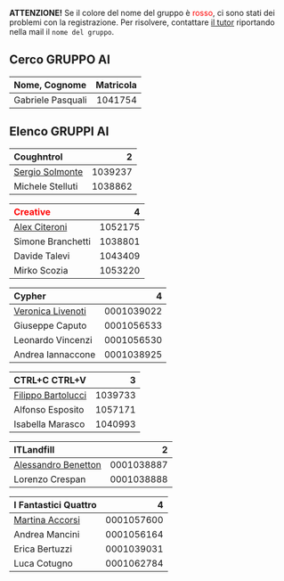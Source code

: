 **ATTENZIONE!** Se il colore del nome del gruppo è <span style="color:red">rosso</span>, ci sono stati dei problemi con la registrazione. Per risolvere, contattare [il tutor](mailto:stefanopio.zingaro@unibo.it) riportando nella mail il `nome del gruppo`.

## Cerco GRUPPO AI

| Nome, Cognome | Matricola | 
|:-|-:|
| Gabriele Pasquali | 1041754 |

## Elenco GRUPPI AI

| Coughntrol | 2 |
|:-|-:|
| [Sergio Solmonte](mailto:sergio.solmonte@studio.unibo.it) | 1039237 |
| Michele Stelluti | 1038862 |

| <span style="color:red">Creative</span> | 4 |
|:-|-:|
| [Alex Citeroni](mailto:alex.citeroni@studio.unibo.it) | 1052175 |
| Simone Branchetti | 1038801 |
| Davide Talevi | 1043409 |
| Mirko Scozia | 1053220 |

| Cypher | 4 |
| :- | -: |
| [Veronica Livenoti](mailto:veronica.livenoti@studio.unibo.it) | 0001039022 |
| Giuseppe Caputo | 0001056533 |
| Leonardo Vincenzi | 0001056530 |
| Andrea Iannaccone | 0001038925 |

| CTRL+C CTRL+V | 3 |
|:-|-:| 
| [Filippo Bartolucci](mailto:filippo.bartolucci2@studio.unibo.it) | 1039733 | 
| Alfonso Esposito | 1057171 |
| Isabella Marasco | 1040993 |

| ITLandfill | 2 |
|:-|-:|
| [Alessandro Benetton](mailto:alessandro.benetton@studio.unibo.it) | 0001038887 |
| Lorenzo Crespan | 0001038888 |

| I Fantastici Quattro | 4 |
|:-|-:|
| [Martina Accorsi](mailto:martina.accorsi4@studio.unibo.it) | 0001057600 |
| Andrea Mancini | 0001056164 |
| Erica Bertuzzi | 0001039031 |
| Luca Cotugno | 0001062784 |
